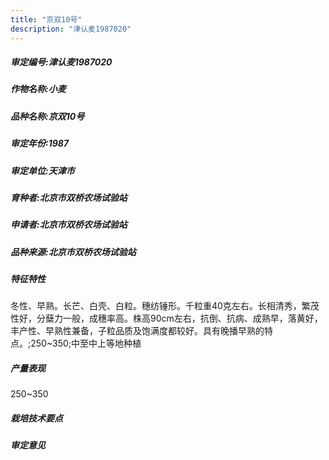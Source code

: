 ```yaml
---
title: "京双10号"
description: "津认麦1987020"
---
```

##### 审定编号:津认麦1987020

##### 作物名称:小麦

##### 品种名称:京双10号

##### 审定年份:1987

##### 审定单位:天津市

##### 育种者:北京市双桥农场试验站

##### 申请者:北京市双桥农场试验站

##### 品种来源:北京市双桥农场试验站

##### 特征特性
冬性、早熟。长芒、白壳、白粒。穗纺锤形。千粒重40克左右。长相清秀，繁茂性好，分蘖力一般，成穗率高。株高90cm左右，抗倒、抗病、成熟早，落黄好，丰产性、早熟性兼备，子粒品质及饱满度都较好。具有晚播早熟的特点。;250~350;中至中上等地种植

##### 产量表现
250~350

##### 栽培技术要点


##### 审定意见

